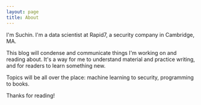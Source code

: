 ```yaml
---
layout: page
title: About
---
```


I'm Suchin. I'm a data scientist at Rapid7, a security company in Cambridge, MA.

This blog will condense and communicate things I'm working on and reading about. It's a way for me to understand
material and practice writing, and for readers to learn something new.

Topics will be all over the place: machine learning to security, programming to books.

Thanks for reading!
